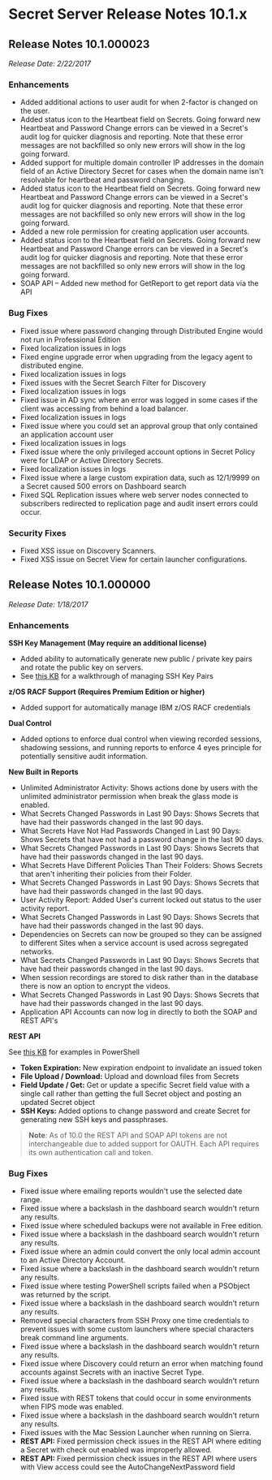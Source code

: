 [title]: # (Secret Server Release Notes 10.1.x)
[tags]: # (Release Notes)
[priority]: #
[display]: # (search,content,print)

# Secret Server Release Notes 10.1.x

 ## Release Notes 10.1.000023

*Release Date: 2/22/2017*

 ### Enhancements

- Added additional actions to user audit for when 2-factor is changed on the user.
- Added status icon to the Heartbeat field on Secrets. Going forward new Heartbeat and Password Change errors can be viewed in a Secret's audit log for quicker diagnosis and reporting. Note that these error messages are not backfilled so only new errors will show in the log going forward.
- Added support for multiple domain controller IP addresses in the domain field of an Active Directory Secret for cases when the domain name isn't resolvable for heartbeat and password changing.
- Added status icon to the Heartbeat field on Secrets. Going forward new Heartbeat and Password Change errors can be viewed in a Secret's audit log for quicker diagnosis and reporting. Note that these error messages are not backfilled so only new errors will show in the log going forward.
- Added a new role permission for creating application user accounts.
- Added status icon to the Heartbeat field on Secrets. Going forward new Heartbeat and Password Change errors can be viewed in a Secret's audit log for quicker diagnosis and reporting. Note that these error messages are not backfilled so only new errors will show in the log going forward.
- SOAP API – Added new method for GetReport to get report data via the API

 ### Bug Fixes

- Fixed issue where password changing through Distributed Engine would not run in Professional Edition
- Fixed localization issues in logs
- Fixed engine upgrade error when upgrading from the legacy agent to distributed engine.
- Fixed localization issues in logs
- Fixed issues with the Secret Search Filter for Discovery
- Fixed localization issues in logs
- Fixed issue in AD sync where an error was logged in some cases if the client was accessing from behind a load balancer.
- Fixed localization issues in logs
- Fixed issue where you could set an approval group that only contained an application account user
- Fixed localization issues in logs
- Fixed issue where the only privileged account options in Secret Policy were for LDAP or Active Directory Secrets.
- Fixed localization issues in logs
- Fixed issue where a large custom expiration data, such as 12/1/9999 on a Secret caused 500 errors on Dashboard search
- Fixed SQL Replication issues where web server nodes connected to subscribers redirected to replication page and audit insert errors could occur.

 ### Security Fixes

- Fixed XSS issue on Discovery Scanners.
- Fixed XSS issue on Secret View for certain launcher configurations.

 ## Release Notes 10.1.000000

*Release Date: 1/18/2017*

 ### Enhancements

**SSH Key Management (May require an additional license)**

- Added ability to automatically generate new public / private key pairs and rotate the public key on servers.
- See [this KB](https://thycotic.force.com/support/s/article/SSH-Key-Rotation-Quick-Start) for a walkthrough of managing SSH Key Pairs

**z/OS RACF Support (Requires Premium Edition or higher)**

- Added support for automatically manage IBM z/OS RACF credentials

**Dual Control**

- Added options to enforce dual control when viewing recorded sessions, shadowing sessions, and running reports to enforce 4 eyes principle for potentially sensitive audit information.

**New Built in Reports**

- Unlimited Administrator Activity: Shows actions done by users with the unlimited administrator permission when break the glass mode is enabled.
- What Secrets Changed Passwords in Last 90 Days: Shows Secrets that have had their passwords changed in the last 90 days.
- What Secrets Have Not Had Passwords Changed in Last 90 Days: Shows Secrets that have not had a password change in the last 90 days.
- What Secrets Changed Passwords in Last 90 Days: Shows Secrets that have had their passwords changed in the last 90 days.
- What Secrets Have Different Policies Than Their Folders: Shows Secrets that aren't inheriting their policies from their Folder.
- What Secrets Changed Passwords in Last 90 Days: Shows Secrets that have had their passwords changed in the last 90 days.
- User Activity Report: Added User's current locked out status to the user activity report.
- What Secrets Changed Passwords in Last 90 Days: Shows Secrets that have had their passwords changed in the last 90 days.
- Dependencies on Secrets can now be grouped so they can be assigned to different Sites when a service account is used across segregated networks.
- What Secrets Changed Passwords in Last 90 Days: Shows Secrets that have had their passwords changed in the last 90 days.
- When session recordings are stored to disk rather than in the database there is now an option to encrypt the videos.
- What Secrets Changed Passwords in Last 90 Days: Shows Secrets that have had their passwords changed in the last 90 days.
- Application API Accounts can now log in directly to both the SOAP and REST API's

**REST API**

See [this KB](https://thycotic.force.com/support/s/article/REST-API-PowerShell-Scripts-Getting-Started) for examples in PowerShell

- **Token Expiration:**
New expiration endpoint to invalidate an issued token
- **File Upload / Download:** Upload and download files from Secrets
- **Field Update / Get:** Get or update a specific Secret field value with a single call rather than getting the full Secret object and posting an updated Secret object
- **SSH Keys:** Added options to change password and create Secret for generating new SSH keys and passphrases.

>**Note**: As of 10.0 the REST API and SOAP API tokens are not interchangeable due to added support for OAUTH. Each API requires its own authentication call and token.

 ### Bug Fixes

- Fixed issue where emailing reports wouldn't use the selected date range.
- Fixed issue where a backslash in the dashboard search wouldn't return any results.
- Fixed issue where scheduled backups were not available in Free edition.
- Fixed issue where a backslash in the dashboard search wouldn't return any results.
- Fixed issue where an admin could convert the only local admin account to an Active Directory Account.
- Fixed issue where a backslash in the dashboard search wouldn't return any results.
- Fixed issue where testing PowerShell scripts failed when a PSObject was returned by the script.
- Fixed issue where a backslash in the dashboard search wouldn't return any results.
- Removed special characters from SSH Proxy one time credentials to prevent issues with some custom launchers where special characters break command line arguments.
- Fixed issue where a backslash in the dashboard search wouldn't return any results.
- Fixed issue where Discovery could return an error when matching found accounts against Secrets with an inactive Secret Type.
- Fixed issue where a backslash in the dashboard search wouldn't return any results.
- Fixed issue with REST tokens that could occur in some environments when FIPS mode was enabled.
- Fixed issue where a backslash in the dashboard search wouldn't return any results.
- Fixed issues with the Mac Session Launcher when running on Sierra.
- **REST API:** Fixed permission check issues in the REST API where editing a Secret with check out enabled was improperly allowed.
- **REST API:** Fixed permission check issues in the REST API where users with View access could see the AutoChangeNextPassword field